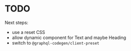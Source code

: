 # TODO

Next steps:

- use a reset CSS
- allow dynamic component for Text and maybe Heading
- switch to `@graphql-codegen/client-preset`
